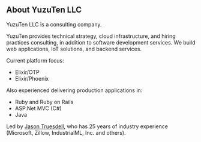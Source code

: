 ## About YuzuTen LLC

YuzuTen LLC is a consulting company.

YuzuTen provides technical strategy, cloud infrastructure, and hiring practices consulting, in addition to software development services.
We build web applications, IoT solutions, and backend services.

Current platform focus:
* Elixir/OTP
* Elixir/Phoenix

Also experienced delivering production applications in:
* Ruby and Ruby on Rails
* ASP.Net MVC (C#)
* Java

Led by [Jason Truesdell](https://github.com/JasonTrue), who has 25 years of industry experience (Microsoft, Zillow, IndustrialML, Inc. and others).
